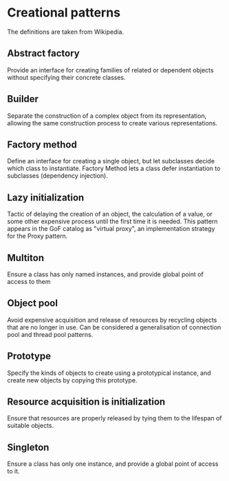 Creational patterns
====================

The definitions are taken from Wikipedia.

Abstract factory
-----------------
Provide an interface for creating families of related or dependent objects without specifying their concrete classes.

Builder
-----------------
Separate the construction of a complex object from its representation, allowing the same construction process to create various representations.

Factory method
-----------------
Define an interface for creating a single object, but let subclasses decide which class to instantiate. Factory Method lets a class defer instantiation to subclasses (dependency injection).

Lazy initialization
-----------------
Tactic of delaying the creation of an object, the calculation of a value, or some other expensive process until the first time it is needed. This pattern appears in the GoF catalog as "virtual proxy", an implementation strategy for the Proxy pattern.

Multiton
-----------------
Ensure a class has only named instances, and provide global point of access to them
	
Object pool	
-----------------
Avoid expensive acquisition and release of resources by recycling objects that are no longer in use. Can be considered a generalisation of connection pool and thread pool patterns.

Prototype
-----------------
Specify the kinds of objects to create using a prototypical instance, and create new objects by copying this prototype.

Resource acquisition is initialization
-----------------
Ensure that resources are properly released by tying them to the lifespan of suitable objects.

Singleton
-----------------
Ensure a class has only one instance, and provide a global point of access to it.
